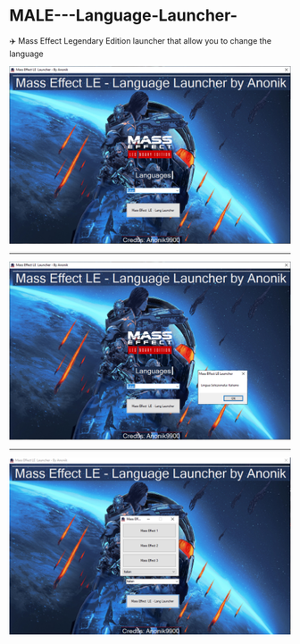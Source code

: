 # MALE---Language-Launcher-
✈️ Mass Effect Legendary Edition launcher that allow you to change the language


<div align="center">
  <img src="https://github.com/anonik9900/MALE---Language-Launcher-/blob/main/preview1.png?raw=true">
  
  <hr>
  
  <img src="https://github.com/anonik9900/MALE---Language-Launcher-/blob/main/preview2.png?raw=true">
  
  <hr>
  
  
  <img src="https://github.com/anonik9900/MALE---Language-Launcher-/blob/main/preview3.png?raw=true">
  </div>
